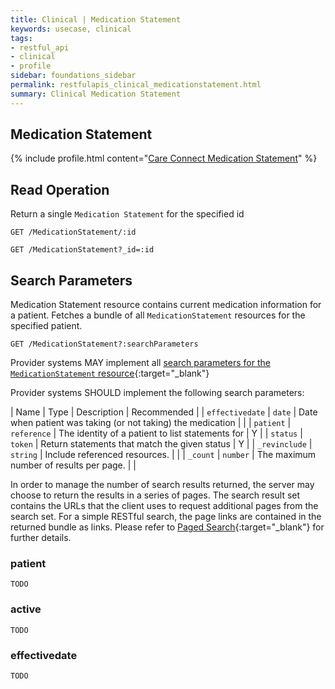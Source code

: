 ```yaml
---
title: Clinical | Medication Statement
keywords: usecase, clinical
tags:
- restful_api
- clinical
- profile
sidebar: foundations_sidebar
permalink: restfulapis_clinical_medicationstatement.html
summary: Clinical Medication Statement
---
```


## Medication Statement ##

{% include profile.html content="[Care Connect Medication Statement](http://www.interopen.org/candidate-profiles/care-connect/CareConnect-MedicationStatement-1.html)" %}

## Read Operation ##

Return a single `Medication Statement` for the specified id

```http
GET /MedicationStatement/:id
```

```http
GET /MedicationStatement?_id=:id
```


## Search Parameters ##

Medication Statement resource contains current medication information for a patient. Fetches a bundle of all `MedicationStatement` resources for the specified patient.

```http
GET /MedicationStatement?:searchParameters
```

Provider systems MAY implement all [search parameters for the `MedicationStatement` resource](https://www.hl7.org/fhir/DSTU2/medicationstatement.html#search){:target="_blank"}

Provider systems SHOULD implement the following search parameters:

| Name | Type | Description | Recommended |
| `effectivedate` | `date` | Date when patient was taking (or not taking) the medication | |
| `patient` | `reference` | The identity of a patient to list statements for | Y |
| `status` | `token` | Return statements that match the given status | Y |
| `_revinclude` | `string` | Include referenced resources.  |  |
| `_count` | `number` | The maximum number of results per page. |  |

In order to manage the number of search results returned, the server may choose to return the results in a series of pages. The search result set contains the URLs that the client uses to request additional pages from the search set. For a simple RESTful search, the page links are contained in the returned bundle as links. Please refer to [Paged Search](https://www.hl7.org/fhir/DSTU2/search.html#count){:target="_blank"} for further details.

### patient ###

```TODO```

### active ###

```TODO```

### effectivedate ###

```TODO```